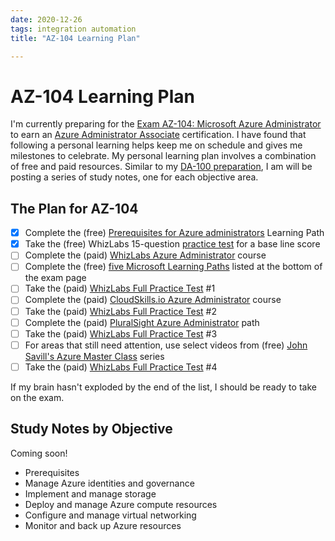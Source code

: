 ```yaml
---
date: 2020-12-26
tags: integration automation
title: "AZ-104 Learning Plan"

---
```

# AZ-104 Learning Plan

I'm currently preparing for the [Exam AZ-104: Microsoft Azure Administrator](https://docs.microsoft.com/en-us/learn/certifications/exams/az-104) to earn an [Azure Administrator Associate](https://docs.microsoft.com/en-us/learn/certifications/azure-administrator) certification. I have found that following a personal learning helps keep me on schedule and gives me milestones to celebrate. My personal learning plan involves a combination of free and paid resources. Similar to my [DA-100 preparation](/2020/12/da100-study-notes), I am will be posting a series of study notes, one for each objective area.

## The Plan for AZ-104

- [X] Complete the (free) [Prerequisites for Azure administrators](https://docs.microsoft.com/en-us/learn/paths/az-104-administrator-prerequisites/) Learning Path
- [X] Take the (free) WhizLabs 15-question [practice test](https://www.whizlabs.com/microsoft-azure-certification-az-104/free-test/) for a base line score
- [ ] Complete the (paid) [WhizLabs Azure Administrator](https://www.whizlabs.com/microsoft-azure-certification-az-104/online-course/) course
- [ ] Complete the (free) [five Microsoft Learning Paths](https://docs.microsoft.com/en-us/learn/certifications/exams/az-104) listed at the bottom of the exam page
- [ ] Take the (paid) [WhizLabs Full Practice Test](https://www.whizlabs.com/microsoft-azure-certification-az-104/practice-tests/) #1
- [ ] Complete the (paid) [CloudSkills.io Azure Administrator](https://cloudskills.io/courses/az-104) course
- [ ] Take the (paid) [WhizLabs Full Practice Test](https://www.whizlabs.com/microsoft-azure-certification-az-104/practice-tests/) #2
- [ ] Complete the (paid) [PluralSight Azure Administrator](https://www.pluralsight.com/paths/microsoft-azure-administrator-az-104) path
- [ ] Take the (paid) [WhizLabs Full Practice Test](https://www.whizlabs.com/microsoft-azure-certification-az-104/practice-tests/) #3
- [ ] For areas that still need attention, use select videos from (free) [John Savill's Azure Master Class](https://www.youtube.com/playlist?list=PLlVtbbG169nGccbp8VSpAozu3w9xSQJoY) series
- [ ] Take the (paid) [WhizLabs Full Practice Test](https://www.whizlabs.com/microsoft-azure-certification-az-104/practice-tests/) #4

If my brain hasn't exploded by the end of the list, I should be ready to take on the exam.

## Study Notes by Objective

Coming soon!

- Prerequisites
- Manage Azure identities and governance
- Implement and manage storage
- Deploy and manage Azure compute resources
- Configure and manage virtual networking
- Monitor and back up Azure resources
